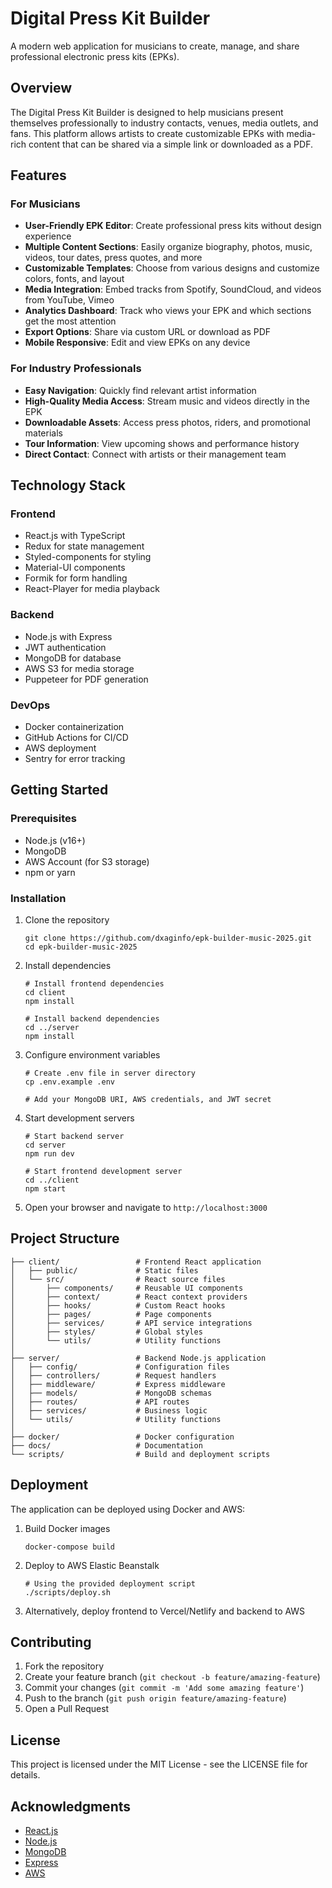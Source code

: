 # Digital Press Kit Builder

A modern web application for musicians to create, manage, and share professional electronic press kits (EPKs).

## Overview

The Digital Press Kit Builder is designed to help musicians present themselves professionally to industry contacts, venues, media outlets, and fans. This platform allows artists to create customizable EPKs with media-rich content that can be shared via a simple link or downloaded as a PDF.

## Features

### For Musicians

- **User-Friendly EPK Editor**: Create professional press kits without design experience
- **Multiple Content Sections**: Easily organize biography, photos, music, videos, tour dates, press quotes, and more
- **Customizable Templates**: Choose from various designs and customize colors, fonts, and layout
- **Media Integration**: Embed tracks from Spotify, SoundCloud, and videos from YouTube, Vimeo
- **Analytics Dashboard**: Track who views your EPK and which sections get the most attention
- **Export Options**: Share via custom URL or download as PDF
- **Mobile Responsive**: Edit and view EPKs on any device

### For Industry Professionals

- **Easy Navigation**: Quickly find relevant artist information
- **High-Quality Media Access**: Stream music and videos directly in the EPK
- **Downloadable Assets**: Access press photos, riders, and promotional materials
- **Tour Information**: View upcoming shows and performance history
- **Direct Contact**: Connect with artists or their management team

## Technology Stack

### Frontend
- React.js with TypeScript
- Redux for state management
- Styled-components for styling
- Material-UI components
- Formik for form handling
- React-Player for media playback

### Backend
- Node.js with Express
- JWT authentication
- MongoDB for database
- AWS S3 for media storage
- Puppeteer for PDF generation

### DevOps
- Docker containerization
- GitHub Actions for CI/CD
- AWS deployment
- Sentry for error tracking

## Getting Started

### Prerequisites

- Node.js (v16+)
- MongoDB
- AWS Account (for S3 storage)
- npm or yarn

### Installation

1. Clone the repository
   ```
   git clone https://github.com/dxaginfo/epk-builder-music-2025.git
   cd epk-builder-music-2025
   ```

2. Install dependencies
   ```
   # Install frontend dependencies
   cd client
   npm install

   # Install backend dependencies
   cd ../server
   npm install
   ```

3. Configure environment variables
   ```
   # Create .env file in server directory
   cp .env.example .env
   
   # Add your MongoDB URI, AWS credentials, and JWT secret
   ```

4. Start development servers
   ```
   # Start backend server
   cd server
   npm run dev

   # Start frontend development server
   cd ../client
   npm start
   ```

5. Open your browser and navigate to `http://localhost:3000`

## Project Structure

```
├── client/                 # Frontend React application
│   ├── public/             # Static files
│   └── src/                # React source files
│       ├── components/     # Reusable UI components
│       ├── context/        # React context providers
│       ├── hooks/          # Custom React hooks
│       ├── pages/          # Page components
│       ├── services/       # API service integrations
│       ├── styles/         # Global styles
│       └── utils/          # Utility functions
│
├── server/                 # Backend Node.js application
│   ├── config/             # Configuration files
│   ├── controllers/        # Request handlers
│   ├── middleware/         # Express middleware
│   ├── models/             # MongoDB schemas
│   ├── routes/             # API routes
│   ├── services/           # Business logic
│   └── utils/              # Utility functions
│
├── docker/                 # Docker configuration
├── docs/                   # Documentation
└── scripts/                # Build and deployment scripts
```

## Deployment

The application can be deployed using Docker and AWS:

1. Build Docker images
   ```
   docker-compose build
   ```

2. Deploy to AWS Elastic Beanstalk
   ```
   # Using the provided deployment script
   ./scripts/deploy.sh
   ```

3. Alternatively, deploy frontend to Vercel/Netlify and backend to AWS

## Contributing

1. Fork the repository
2. Create your feature branch (`git checkout -b feature/amazing-feature`)
3. Commit your changes (`git commit -m 'Add some amazing feature'`)
4. Push to the branch (`git push origin feature/amazing-feature`)
5. Open a Pull Request

## License

This project is licensed under the MIT License - see the LICENSE file for details.

## Acknowledgments

- [React.js](https://reactjs.org/)
- [Node.js](https://nodejs.org/)
- [MongoDB](https://www.mongodb.com/)
- [Express](https://expressjs.com/)
- [AWS](https://aws.amazon.com/)